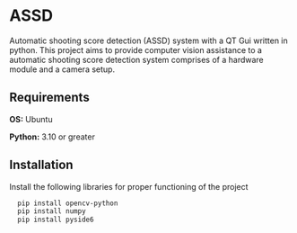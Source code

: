 
# ASSD

Automatic shooting score detection (ASSD) system with a QT Gui written in python. This project aims to provide computer vision assistance to a automatic shooting score detection system comprises of a hardware module and a camera setup.

## Requirements

**OS:** Ubuntu

**Python:** 3.10 or greater


## Installation

Install the following libraries for proper functioning of the project

```bash
  pip install opencv-python
  pip install numpy
  pip install pyside6
```
    